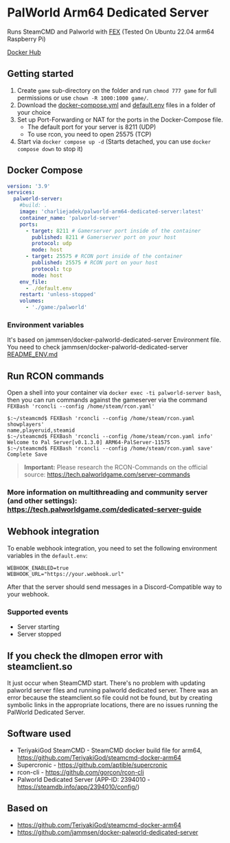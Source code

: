 # PalWorld Arm64 Dedicated Server

Runs SteamCMD and Palworld with [FEX](https://github.com/FEX-Emu/FEX) (Tested On Ubuntu 22.04 arm64 Raspberry Pi)

[Docker Hub](https://hub.docker.com/r/charliejadek/palworld-arm64-dedicated-server)

## Getting started

1. Create `game` sub-directory on the folder and run `chmod 777 game` for full permissions or use `chown -R 1000:1000 game/`.
2. Download the [docker-compose.yml](docker-compose.yml) and [default.env](default.env) files in a folder of your choice
3. Set up Port-Forwarding or NAT for the ports in the Docker-Compose file.
   - The default port for your server is 8211 (UDP)
   - To use rcon, you need to open 25575 (TCP)
4. Start via `docker compose up -d` (Starts detached, you can use `docker compose down` to stop it)

## Docker Compose
```yml
version: '3.9'
services:
  palworld-server:
    #build: .
    image: 'charliejadek/palworld-arm64-dedicated-server:latest'
    container_name: 'palworld-server'
    ports:
      - target: 8211 # Gamerserver port inside of the container
        published: 8211 # Gamerserver port on your host
        protocol: udp
        mode: host
      - target: 25575 # RCON port inside of the container
        published: 25575 # RCON port on your host
        protocol: tcp
        mode: host
    env_file:
      - ./default.env
    restart: 'unless-stopped'
    volumes:
      - './game:/palworld'
```

### Environment variables

It's based on jammsen/docker-palworld-dedicated-server Environment file.
You need to check jammsen/docker-palworld-dedicated-server [README_ENV.md](https://github.com/jammsen/docker-palworld-dedicated-server/blob/develop/README_ENV.md)

## Run RCON commands

Open a shell into your container via `docker exec -ti palworld-server bash`, then you can run commands against the gameserver via the command `FEXBash 'rconcli --config /home/steam/rcon.yaml'`

```shell
$:~/steamcmd$ FEXBash 'rconcli --config /home/steam/rcon.yaml showplayers'
name,playeruid,steamid
$:~/steamcmd$ FEXBash 'rconcli --config /home/steam/rcon.yaml info'
Welcome to Pal Server[v0.1.3.0] ARM64-PalServer-11575
$:~/steamcmd$ FEXBash 'rconcli --config /home/steam/rcon.yaml save'
Complete Save
```

> **Important:** Please research the RCON-Commands on the official source: https://tech.palworldgame.com/server-commands

### More information on multithreading and community server (and other settings): https://tech.palworldgame.com/dedicated-server-guide

## Webhook integration

To enable webhook integration, you need to set the following environment variables in the `default.env`:

```shell
WEBHOOK_ENABLED=true
WEBHOOK_URL="https://your.webhook.url"
```
After that the server should send messages in a Discord-Compatible way to your webhook.

### Supported events
* Server starting
* Server stopped

## If you check the dlmopen error with steamclient.so

It just occur when SteamCMD start. There's no problem with updating palworld server files and running palworld dedicated server.
There was an error because the steamclient.so file could not be found, but by creating symbolic links in the appropriate locations, there are no issues running the PalWorld Dedicated Server.

## Software used

- TeriyakiGod SteamCMD - SteamCMD docker build file for arm64, https://github.com/TeriyakiGod/steamcmd-docker-arm64
- Supercronic - https://github.com/aptible/supercronic
- rcon-cli - https://github.com/gorcon/rcon-cli
- Palworld Dedicated Server (APP-ID: 2394010 - https://steamdb.info/app/2394010/config/)

## Based on
- https://github.com/TeriyakiGod/steamcmd-docker-arm64
- https://github.com/jammsen/docker-palworld-dedicated-server
